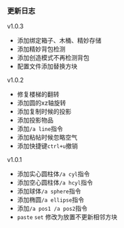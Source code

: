### 更新日志
v1.0.3
- 添加绑定箱子、木桶、精妙存储
- 添加精妙背包检测
- 添加创造模式不再检测背包
- 配置文件添加替换方块

v1.0.2
- 修复楼梯的翻转
- 添加圆的xz轴旋转
- 添加复制时候的投影
- 添加投影物品
- 添加`/a line`指令
- 添加粘帖时候忽略空气
- 添加快捷键`ctrl+u`撤销


v1.0.1
- 添加实心圆柱体`/a cyl`指令
- 添加空心圆柱体`/a hcyl`指令
- 添加球体`/a sphere`指令
- 添加椭圆`/a ellipse`指令
- 添加`/a pos1 /a pos2`指令
- `paste` `set` 修改为放置不更新相邻方块